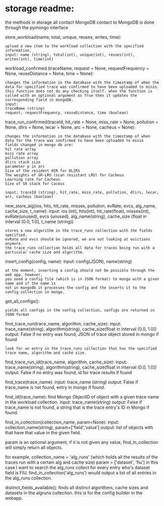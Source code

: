 # storage readme:

the methods in storage all contact MongoDB
contact to MongoDB is done through the pymongo interface

store_workload(name, total, unique, reuses, writes, time): 

	upload a new item to the workload collection with the specified information.
	input: name (string), total(int), unique(int), reuses(int), writes(int), time(int)

workload_confirmed (traceName, request = None, requestFrequency = None, reuseDistance = None, time = None): 

	changes the information in the database with the timestamp of when the data for specified trace was confirmed to have been uploaded to minio. 
	this function does not do any checking itself. when the function is called with an optional argument as True then it updates the corresponding field in mongoDB.
	input: 
	traceName (string)
	request, requestFrequency, reuseDistance, time (boolean)

trace_run_confirmed(traceId, hit_rate = None, miss_rate = None, pollution = None, dlirs = None, lecar = None, arc = None, cacheus = None): 

	changes the information in the database with the timestamp of when data for the trace was confirmed to have been uploaded to minio 
	fields changed in mongo db are: 
	hit rate array
	miss rate array
	pollution array
	dlirs stack size
	parameter p in arc
	Size of the resident HIR for DLIRS
	The weights of SR-LRU (scan resistant LRU) for Cacheus
	Learning rate for Cacheus
	Size of SR stack for Caceus

	input: traceId (string), hit_rate, miss_rate, pollution, dlirs, lecar, arc, cacheus (boolean)

new_store_alg(ios, hits, hit_rate, misses, pollution, evRate, evcs, alg_name, cache_size, t_name): 
input: ios (int), hits(int), hit_rate(float), misses(int), evRate(unused), evcs (unused), alg_name(string), cache_size (float in interval (0.0, 1.0], t_name (string))

	stores a new algorithm in the trace_runs collection with the fields specified.
	evRate and evcs should be ignored, we are not looking at evictions anymore.
	the trace_runs collection holds all data for traces being run with a particular cache size and algorithm. 
	


insert_config(config, name): 
	input: config(JSON), name(string)

	at the moment, inserting a config should not be possible through the web app. however,
	you send a config file (which is in JSON format) to mongo with a given name and if the name is 
	not in mongodb it processes the config and the inserts it to the config collection in mongo.

get_all_configs(): 
	
	yields all configs in the config collection, configs are returned in JSON format


find_trace_run(trace_name, algorithm, cache_size): 
	input: trace_name(string), algorithm(string), cache_size(float in interval (0.0, 1.0])
	output: False if no entry was found, JSON of trace object stored in mongo if found

	look for an entry in the trace_runs collection that has the specified trace name, algorithm and cache size.

find_trace_run_id(trace_name, algorithm, cache_size): 
	input: trace_name(string), algorithm(string), cache_size(float in interval (0.0, 1.0])
	output: False if no entry was found, id for trace results if found


find_trace(trace_name): 
	input: trace_name (string)
	output: False if trace_name is not found, entry in mongo if found.

find_id(trace_name): find Mongo ObjectID of object with a given trace name in the workload collection.
input: trace_name(string)
output: False if trace_name is not found, a string that is the trace entry's ID in Mongo if found.

find_in_collection(collection_name, param=None): 
input: collection_name(string), param=['field','value']
output: list of objects with that have that value in the given field.

param is an optional argument, if it is not given any value, find_in_collection will simply return all objects.

for example, collection_name = 'alg_runs' (which holds all the results of the traces run with a certain alg and cache size)
param = ['dataset', 'fiu'] in this case I want to search the alg_runs collect for every entry who's dataset field is FIU.
find_in_collection('alg_runs') would output a list of all entries in the alg_runs collection.


distinct_fields_available(): finds all distinct algorithms, cache sizes and datasets in the algruns collection. this is for the config builder in the webapp. 

